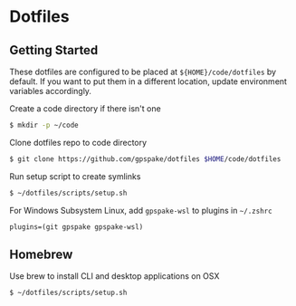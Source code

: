 # Dotfiles

## Getting Started

These dotfiles are configured to be placed at `${HOME}/code/dotfiles` 
by default. If you want to put them in a different location, 
update environment variables accordingly.

Create a code directory if there isn't one
```bash
$ mkdir -p ~/code
```

Clone dotfiles repo to code directory
```bash
$ git clone https://github.com/gpspake/dotfiles $HOME/code/dotfiles
```

Run setup script to create symlinks
```bash
$ ~/dotfiles/scripts/setup.sh
```

For Windows Subsystem Linux, add `gpspake-wsl` to plugins in `~/.zshrc`
```
plugins=(git gpspake gpspake-wsl)
```

## Homebrew

Use brew to install CLI and desktop applications on OSX
```bash
$ ~/dotfiles/scripts/setup.sh
```


